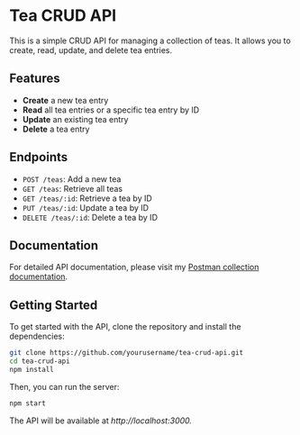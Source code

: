 # Tea CRUD API

This is a simple CRUD API for managing a collection of teas. It allows you to create, read, update, and delete tea entries.

## Features

- **Create** a new tea entry
- **Read** all tea entries or a specific tea entry by ID
- **Update** an existing tea entry
- **Delete** a tea entry

## Endpoints

- `POST /teas`: Add a new tea
- `GET /teas`: Retrieve all teas
- `GET /teas/:id`: Retrieve a tea by ID
- `PUT /teas/:id`: Update a tea by ID
- `DELETE /teas/:id`: Delete a tea by ID

## Documentation

For detailed API documentation, please visit my [Postman collection documentation](https://documenter.getpostman.com/view/32127733/2sA3XTdzKW).

## Getting Started

To get started with the API, clone the repository and install the dependencies:

```sh
git clone https://github.com/yourusername/tea-crud-api.git
cd tea-crud-api
npm install
```

Then, you can run the server:
```sh
npm start
```

The API will be available at *http://localhost:3000.*
